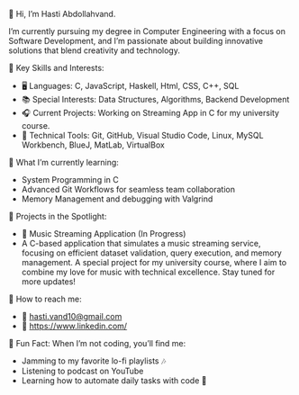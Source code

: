 👋 Hi, I’m Hasti Abdollahvand.

I’m currently pursuing my degree in Computer Engineering with a focus on Software Development, and I’m passionate about building innovative solutions that blend creativity and technology. 

🌟 Key Skills and Interests:
- 🖥 Languages: C, JavaScript, Haskell, Html, CSS, C++, SQL
- 📚 Special Interests: Data Structures, Algorithms, Backend Development
- 🎧 Current Projects: Working on Streaming App in C for my university course.
- 🔬 Technical Tools: Git, GitHub, Visual Studio Code, Linux, MySQL Workbench, BlueJ, MatLab, VirtualBox

🌱 What I’m currently learning:
- System Programming in C
- Advanced Git Workflows for seamless team collaboration
- Memory Management and debugging with Valgrind

🚀 Projects in the Spotlight:
- 🎵 Music Streaming Application (In Progress)
- A C-based application that simulates a music streaming service, focusing on efficient dataset validation, query execution, and memory management. A special project for my university course, where I aim to combine my love for music with technical excellence. Stay tuned for more updates!

💼 How to reach me:
- 📧 hasti.vand10@gmail.com
- 🔗 https://www.linkedin.com/

👀 Fun Fact:
When I’m not coding, you’ll find me:
- Jamming to my favorite lo-fi playlists 🎶
- Listening to podcast on YouTube
- Learning how to automate daily tasks with code 🤖


